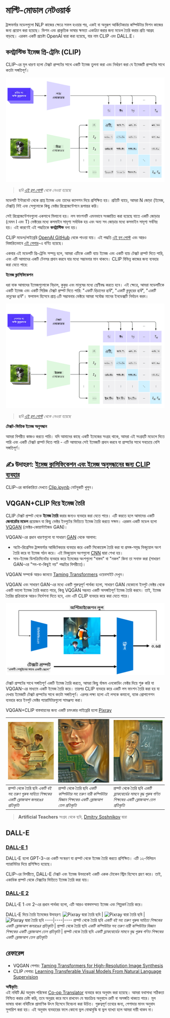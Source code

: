 <!--
CO_OP_TRANSLATOR_METADATA:
{
  "original_hash": "9c592c26aca16ca085d268c732284187",
  "translation_date": "2025-08-26T10:19:03+00:00",
  "source_file": "lessons/X-Extras/X1-MultiModal/README.md",
  "language_code": "bn"
}
-->
# মাল্টি-মোডাল নেটওয়ার্ক

ট্রান্সফর্মার মডেলগুলো NLP কাজের ক্ষেত্রে সফল হওয়ার পর, একই বা অনুরূপ আর্কিটেকচার কম্পিউটার ভিশন কাজের জন্য প্রয়োগ করা হয়েছে। ভিশন এবং প্রাকৃতিক ভাষার ক্ষমতা *একত্রিত* করার জন্য মডেল তৈরি করার প্রতি আগ্রহ বাড়ছে। এরকম একটি প্রচেষ্টা OpenAI দ্বারা করা হয়েছে, যার নাম CLIP এবং DALL.E।

## কনট্রাস্টিভ ইমেজ প্রি-ট্রেনিং (CLIP)

CLIP-এর মূল ধারণা হলো টেক্সট প্রম্পটের সাথে একটি ইমেজ তুলনা করা এবং নির্ধারণ করা যে ইমেজটি প্রম্পটের সাথে কতটা সঙ্গতিপূর্ণ।

![CLIP আর্কিটেকচার](../../../../../translated_images/clip-arch.b3dbf20b4e8ed8be1c38e2bc6100fd3cc257c33cda4692b301be91f791b13ea7.bn.png)

> *ছবি [এই ব্লগ পোস্ট](https://openai.com/blog/clip/) থেকে নেওয়া হয়েছে*

মডেলটি ইন্টারনেট থেকে প্রাপ্ত ইমেজ এবং তাদের ক্যাপশন দিয়ে প্রশিক্ষিত হয়। প্রতিটি ব্যাচে, আমরা N জোড়া (ইমেজ, টেক্সট) নিই এবং সেগুলোকে কিছু ভেক্টর রিপ্রেজেন্টেশনে রূপান্তর করি।

সেই রিপ্রেজেন্টেশনগুলো একসাথে মিলানো হয়। লস ফাংশনটি এমনভাবে সংজ্ঞায়িত করা হয়েছে যাতে একটি জোড়ার (যেমন I এবং T) ভেক্টরের মধ্যে কসমাইন সাদৃশ্য সর্বাধিক হয় এবং অন্য সব জোড়ার মধ্যে কসমাইন সাদৃশ্য সর্বনিম্ন হয়। এই কারণেই এই পদ্ধতিকে **কনট্রাস্টিভ** বলা হয়।

CLIP মডেল/লাইব্রেরি [OpenAI GitHub](https://github.com/openai/CLIP) থেকে পাওয়া যায়। এই পদ্ধতি [এই ব্লগ পোস্ট](https://openai.com/blog/clip/) এবং আরও বিস্তারিতভাবে [এই পেপার](https://arxiv.org/pdf/2103.00020.pdf)-এ বর্ণিত হয়েছে।

একবার এই মডেলটি প্রি-ট্রেনিং সম্পন্ন হলে, আমরা এটিকে একটি ব্যাচ ইমেজ এবং একটি ব্যাচ টেক্সট প্রম্পট দিতে পারি, এবং এটি আমাদের একটি টেনসর প্রদান করবে যার মধ্যে সম্ভাবনার মান থাকবে। CLIP বিভিন্ন কাজের জন্য ব্যবহার করা যেতে পারে:

**ইমেজ ক্লাসিফিকেশন**

ধরা যাক আমাদের ইমেজগুলোকে বিড়াল, কুকুর এবং মানুষের মধ্যে শ্রেণীবদ্ধ করতে হবে। এই ক্ষেত্রে, আমরা মডেলটিকে একটি ইমেজ এবং একটি সিরিজ টেক্সট প্রম্পট দিতে পারি: "*একটি বিড়ালের ছবি*", "*একটি কুকুরের ছবি*", "*একটি মানুষের ছবি*"। ফলাফল হিসেবে প্রাপ্ত ৩টি সম্ভাবনার ভেক্টরে আমরা সর্বোচ্চ মানের ইনডেক্সটি নির্বাচন করব।

![ইমেজ ক্লাসিফিকেশনের জন্য CLIP](../../../../../translated_images/clip-class.3af42ef0b2b19369a633df5f20ddf4f5a01d6c8ffa181e9d3a0572c19f919f72.bn.png)

> *ছবি [এই ব্লগ পোস্ট](https://openai.com/blog/clip/) থেকে নেওয়া হয়েছে*

**টেক্সট-ভিত্তিক ইমেজ অনুসন্ধান**

আমরা বিপরীত কাজও করতে পারি। যদি আমাদের কাছে একটি ইমেজের সংগ্রহ থাকে, আমরা এই সংগ্রহটি মডেলে দিতে পারি এবং একটি টেক্সট প্রম্পট দিতে পারি - এটি আমাদের সেই ইমেজটি প্রদান করবে যা প্রম্পটের সাথে সবচেয়ে বেশি সঙ্গতিপূর্ণ।

## ✍️ উদাহরণ: [ইমেজ ক্লাসিফিকেশন এবং ইমেজ অনুসন্ধানের জন্য CLIP ব্যবহার](../../../../../lessons/X-Extras/X1-MultiModal/Clip.ipynb)

CLIP-এর কার্যকারিতা দেখতে [Clip.ipynb](../../../../../lessons/X-Extras/X1-MultiModal/Clip.ipynb) নোটবুকটি খুলুন।

## VQGAN+CLIP দিয়ে ইমেজ তৈরি

CLIP টেক্সট প্রম্পট থেকে **ইমেজ তৈরি** করার জন্যও ব্যবহার করা যেতে পারে। এটি করতে হলে আমাদের একটি **জেনারেটর মডেল** প্রয়োজন যা কিছু ভেক্টর ইনপুটের ভিত্তিতে ইমেজ তৈরি করতে সক্ষম। এরকম একটি মডেল হলো [VQGAN](https://compvis.github.io/taming-transformers/) (ভেক্টর-কোয়ান্টাইজড GAN)।

VQGAN-এর প্রধান ধারণাগুলো যা সাধারণ [GAN](../../4-ComputerVision/10-GANs/README.md) থেকে আলাদা:
* অটো-রিগ্রেসিভ ট্রান্সফর্মার আর্কিটেকচার ব্যবহার করে একটি সিকোয়েন্স তৈরি করা যা প্রসঙ্গ-সমৃদ্ধ ভিজ্যুয়াল অংশ তৈরি করে যা ইমেজ গঠন করে। এই ভিজ্যুয়াল অংশগুলো [CNN](../../4-ComputerVision/07-ConvNets/README.md) দ্বারা শেখা হয়।
* সাব-ইমেজ ডিসক্রিমিনেটর ব্যবহার করে ইমেজের অংশগুলো "বাস্তব" বা "নকল" কিনা তা সনাক্ত করা (সাধারণ GAN-এর "সব-বা-কিছুই নয়" পদ্ধতির বিপরীতে)।

VQGAN সম্পর্কে আরও জানতে [Taming Transformers](https://compvis.github.io/taming-transformers/) ওয়েবসাইট দেখুন।

VQGAN এবং সাধারণ GAN-এর মধ্যে একটি গুরুত্বপূর্ণ পার্থক্য হলো, সাধারণ GAN যেকোনো ইনপুট ভেক্টর থেকে একটি ভালো ইমেজ তৈরি করতে পারে, কিন্তু VQGAN সম্ভবত একটি অসঙ্গতিপূর্ণ ইমেজ তৈরি করবে। তাই, ইমেজ তৈরির প্রক্রিয়াকে আরও নির্দেশনা দিতে হবে, এবং এটি CLIP ব্যবহার করে করা যেতে পারে।

![VQGAN+CLIP আর্কিটেকচার](../../../../../translated_images/vqgan.5027fe05051dfa3101950cfa930303f66e6478b9bd273e83766731796e462d9b.bn.png)

টেক্সট প্রম্পটের সাথে সঙ্গতিপূর্ণ একটি ইমেজ তৈরি করতে, আমরা কিছু র্যান্ডম এনকোডিং ভেক্টর দিয়ে শুরু করি যা VQGAN-এর মাধ্যমে একটি ইমেজ তৈরি করে। তারপর CLIP ব্যবহার করে একটি লস ফাংশন তৈরি করা হয় যা দেখায় ইমেজটি টেক্সট প্রম্পটের সাথে কতটা সঙ্গতিপূর্ণ। এরপর লক্ষ্য হলো এই লসকে কমানো, ব্যাক প্রোপাগেশন ব্যবহার করে ইনপুট ভেক্টর প্যারামিটারগুলো সামঞ্জস্য করা।

VQGAN+CLIP বাস্তবায়নের জন্য একটি চমৎকার লাইব্রেরি হলো [Pixray](http://github.com/pixray/pixray)

![Pixray দ্বারা তৈরি ছবি](../../../../../translated_images/a_closeup_watercolor_portrait_of_young_male_teacher_of_literature_with_a_book.2384968e9db8a0d09dc96de938b9f95bde8a7e1c721f48f286a7795bf16d56c7.bn.png) |  ![Pixray দ্বারা তৈরি ছবি](../../../../../translated_images/a_closeup_oil_portrait_of_young_female_teacher_of_computer_science_with_a_computer.e0b6495f210a439077e1c32cc8afdf714e634fe24dc78dc5aa45fd2f560b0ed5.bn.png) | ![Pixray দ্বারা তৈরি ছবি](../../../../../translated_images/a_closeup_oil_portrait_of_old_male_teacher_of_math.5362e67aa7fc2683b9d36a613b364deb7454760cd39205623fc1e3938fa133c0.bn.png)
----|----|----
প্রম্পট থেকে তৈরি ছবি *একটি বই সহ তরুণ পুরুষ সাহিত্য শিক্ষকের একটি ক্লোজআপ জলরঙের প্রতিকৃতি* | প্রম্পট থেকে তৈরি ছবি *একটি কম্পিউটার সহ তরুণ নারী কম্পিউটার বিজ্ঞান শিক্ষকের একটি ক্লোজআপ তেল প্রতিকৃতি* | প্রম্পট থেকে তৈরি ছবি *একটি ব্ল্যাকবোর্ডের সামনে বৃদ্ধ পুরুষ গণিত শিক্ষকের একটি ক্লোজআপ তেল প্রতিকৃতি*

> **Artificial Teachers** সংগ্রহ থেকে ছবি, [Dmitry Soshnikov](http://soshnikov.com) দ্বারা

## DALL-E
### [DALL-E 1](https://openai.com/research/dall-e)
DALL-E হলো GPT-3-এর একটি সংস্করণ যা প্রম্পট থেকে ইমেজ তৈরি করতে প্রশিক্ষিত। এটি ১২-বিলিয়ন প্যারামিটার দিয়ে প্রশিক্ষিত হয়েছে।

CLIP-এর বিপরীতে, DALL-E টেক্সট এবং ইমেজ উভয়কেই একটি একক টোকেন স্ট্রিম হিসেবে গ্রহণ করে। তাই, একাধিক প্রম্পট থেকে টেক্সটের ভিত্তিতে ইমেজ তৈরি করা যায়।

### [DALL-E 2](https://openai.com/dall-e-2)
DALL-E 1 এবং 2-এর প্রধান পার্থক্য হলো, এটি আরও বাস্তবসম্মত ইমেজ এবং শিল্পকর্ম তৈরি করে।

DALL-E দিয়ে তৈরি ইমেজের উদাহরণ:
![Pixray দ্বারা তৈরি ছবি](../../../../../translated_images/DALL·E%202023-06-20%2015.56.56%20-%20a%20closeup%20watercolor%20portrait%20of%20young%20male%20teacher%20of%20literature%20with%20a%20book.6c235e8271d9ed10ce985d86aeb241a58518958647973af136912116b9518fce.bn.png) |  ![Pixray দ্বারা তৈরি ছবি](../../../../../translated_images/DALL·E%202023-06-20%2015.57.43%20-%20a%20closeup%20oil%20portrait%20of%20young%20female%20teacher%20of%20computer%20science%20with%20a%20computer.f21dc4166340b6c8b4d1cb57efd1e22127407f9b28c9ac7afe11344065369e64.bn.png) | ![Pixray দ্বারা তৈরি ছবি](../../../../../translated_images/DALL·E%202023-06-20%2015.58.42%20-%20%20a%20closeup%20oil%20portrait%20of%20old%20male%20teacher%20of%20mathematics%20in%20front%20of%20blackboard.d331c2dfbdc3f7c46aa65c0809066f5e7ed4b49609cd259852e760df21051e4a.bn.png)
----|----|----
প্রম্পট থেকে তৈরি ছবি *একটি বই সহ তরুণ পুরুষ সাহিত্য শিক্ষকের একটি ক্লোজআপ জলরঙের প্রতিকৃতি* | প্রম্পট থেকে তৈরি ছবি *একটি কম্পিউটার সহ তরুণ নারী কম্পিউটার বিজ্ঞান শিক্ষকের একটি ক্লোজআপ তেল প্রতিকৃতি* | প্রম্পট থেকে তৈরি ছবি *একটি ব্ল্যাকবোর্ডের সামনে বৃদ্ধ পুরুষ গণিত শিক্ষকের একটি ক্লোজআপ তেল প্রতিকৃতি*

## রেফারেন্স

* VQGAN পেপার: [Taming Transformers for High-Resolution Image Synthesis](https://compvis.github.io/taming-transformers/paper/paper.pdf)
* CLIP পেপার: [Learning Transferable Visual Models From Natural Language Supervision](https://arxiv.org/pdf/2103.00020.pdf)

**অস্বীকৃতি**:  
এই নথিটি AI অনুবাদ পরিষেবা [Co-op Translator](https://github.com/Azure/co-op-translator) ব্যবহার করে অনুবাদ করা হয়েছে। আমরা যথাসাধ্য সঠিকতা নিশ্চিত করার চেষ্টা করি, তবে অনুগ্রহ করে মনে রাখবেন যে স্বয়ংক্রিয় অনুবাদে ত্রুটি বা অসঙ্গতি থাকতে পারে। মূল ভাষায় থাকা নথিটিকে প্রামাণিক উৎস হিসেবে বিবেচনা করা উচিত। গুরুত্বপূর্ণ তথ্যের জন্য, পেশাদার মানব অনুবাদ সুপারিশ করা হয়। এই অনুবাদ ব্যবহারের ফলে কোনো ভুল বোঝাবুঝি বা ভুল ব্যাখ্যা হলে আমরা দায়ী থাকব না।